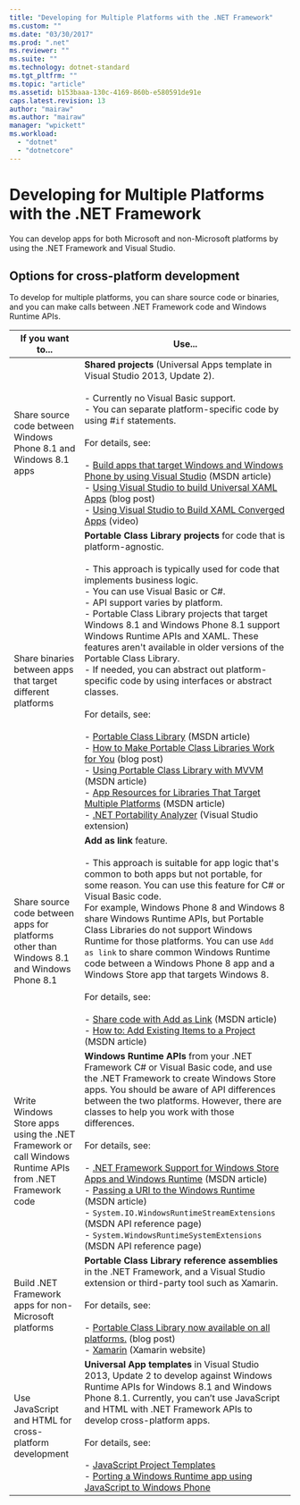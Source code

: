 ```yaml
---
title: "Developing for Multiple Platforms with the .NET Framework"
ms.custom: ""
ms.date: "03/30/2017"
ms.prod: ".net"
ms.reviewer: ""
ms.suite: ""
ms.technology: dotnet-standard
ms.tgt_pltfrm: ""
ms.topic: "article"
ms.assetid: b153baaa-130c-4169-860b-e580591de91e
caps.latest.revision: 13
author: "mairaw"
ms.author: "mairaw"
manager: "wpickett"
ms.workload: 
  - "dotnet"
  - "dotnetcore"
---
```

# Developing for Multiple Platforms with the .NET Framework
You can develop apps for both Microsoft and non-Microsoft platforms by using the .NET Framework and Visual Studio.  
  
## Options for cross-platform development  
 To develop for multiple platforms, you can share source code or binaries, and you can make calls between .NET Framework code and Windows Runtime APIs.  
  
|If you want to...|Use...|  
|-----------------------|------------|  
|Share source code between Windows Phone 8.1 and Windows 8.1 apps|**Shared projects** (Universal Apps template in Visual Studio 2013, Update 2).<br /><br /> -   Currently no Visual Basic support.<br />-   You can separate platform-specific code by using #`if` statements.<br /><br /> For details, see:<br /><br /> -   [Build apps that target Windows and Windows Phone by using Visual Studio](https://msdn.microsoft.com/library/windows/apps/dn609832.aspx) (MSDN article)<br />-   [Using Visual Studio to build Universal XAML Apps](http://blogs.msdn.com/b/visualstudio/archive/2014/04/14/using-visual-studio-to-build-universal-xaml-apps.aspx) (blog post)<br />-   [Using Visual Studio to Build XAML Converged Apps](https://channel9.msdn.com/Events/Build/2014/3-591) (video)|  
|Share binaries between apps that target different platforms|**Portable Class Library projects** for code that is platform-agnostic.<br /><br /> -   This approach is typically used for code that implements business logic.<br />-   You can use Visual Basic or C#.<br />-   API support varies by platform.<br />-   Portable Class Library projects that target Windows 8.1 and Windows Phone 8.1 support Windows Runtime APIs and XAML. These features aren't available in older versions of the Portable Class Library.<br />-   If needed, you can abstract out platform-specific code by using interfaces or abstract classes.<br /><br /> For details, see:<br /><br /> -   [Portable Class Library](../../../docs/standard/cross-platform/cross-platform-development-with-the-portable-class-library.md) (MSDN article)<br />-   [How to Make Portable Class Libraries Work for You](http://blogs.msdn.com/b/dsplaisted/archive/2012/08/27/how-to-make-portable-class-libraries-work-for-you.aspx) (blog post)<br />-   [Using Portable Class Library with MVVM](../../../docs/standard/cross-platform/using-portable-class-library-with-model-view-view-model.md) (MSDN article)<br />-   [App Resources for Libraries That Target Multiple Platforms](../../../docs/standard/cross-platform/app-resources-for-libraries-that-target-multiple-platforms.md) (MSDN article)<br />-   [.NET Portability Analyzer](http://visualstudiogallery.msdn.microsoft.com/1177943e-cfb7-4822-a8a6-e56c7905292b) (Visual Studio extension)|  
|Share source code between apps for platforms other than Windows 8.1 and Windows Phone 8.1|**Add as link** feature.<br /><br /> -   This approach is suitable for app logic that's common to both apps but not portable, for some reason. You can use this feature for C# or Visual Basic code.<br />     For example, Windows Phone 8 and Windows 8 share Windows Runtime APIs, but Portable Class Libraries do not support Windows Runtime for those platforms. You can use `Add as link` to share common Windows Runtime code between a Windows Phone 8 app and a Windows Store app that targets Windows 8.<br /><br /> For details, see:<br /><br /> -   [Share code with Add as Link](http://msdn.microsoft.com/library/windowsphone/develop/jj714082\(v=vs.105\).aspx) (MSDN article)<br />-   [How to: Add Existing Items to a Project](http://msdn.microsoft.com/library/vstudio/9f4t9t92\(v=vs.100\).aspx) (MSDN article)|  
|Write Windows Store apps using the .NET Framework or call Windows Runtime APIs from .NET Framework code|**Windows Runtime APIs** from your .NET Framework C# or Visual Basic code, and use the .NET Framework to create Windows Store apps. You should be aware of API differences between the two platforms. However, there are classes to help you work with those differences.<br /><br /> For details, see:<br /><br /> -   [.NET Framework Support for Windows Store Apps and Windows Runtime](../../../docs/standard/cross-platform/support-for-windows-store-apps-and-windows-runtime.md) (MSDN article)<br />-   [Passing a URI to the Windows Runtime](../../../docs/standard/cross-platform/passing-a-uri-to-the-windows-runtime.md) (MSDN article)<br />-   <!--zz <xref:System.IO.WindowsRuntimeStreamExtensions>--> `System.IO.WindowsRuntimeStreamExtensions` (MSDN API reference page)<br />-   <!--zz <xref:System.WindowsRuntimeSystemExtensions>--> `System.WindowsRuntimeSystemExtensions` (MSDN API reference page)|  
|Build .NET Framework apps for non-Microsoft platforms|**Portable Class Library reference assemblies** in the .NET Framework, and a Visual Studio extension or third-party tool such as Xamarin.<br /><br /> For details, see:<br /><br /> -   [Portable Class Library now available on all platforms.](http://blogs.msdn.com/b/dotnet/archive/2013/10/14/portable-class-library-pcl-now-available-on-all-platforms.aspx) (blog post)<br />-   [Xamarin](http://xamarin.com/visual-studio) (Xamarin website)|  
|Use JavaScript and HTML for cross-platform development|**Universal App templates** in Visual Studio 2013, Update 2 to develop against Windows Runtime APIs for Windows 8.1 and Windows Phone 8.1. Currently, you can’t use JavaScript and HTML with .NET Framework APIs to develop cross-platform apps.<br /><br /> For details, see:<br /><br /> -   [JavaScript Project Templates](http://msdn.microsoft.com/library/windows/apps/hh758331.aspx)<br />-   [Porting a Windows Runtime app using JavaScript to Windows Phone](http://msdn.microsoft.com/library/windows/apps/dn636144.aspx)|
